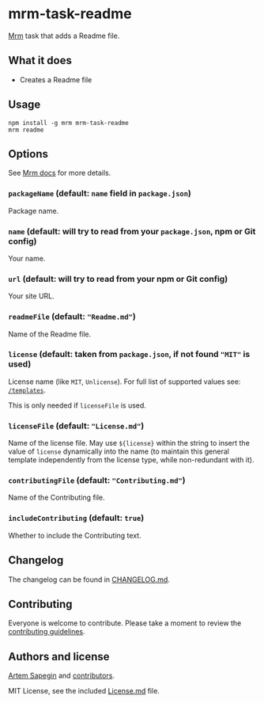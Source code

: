 <!-- Readme file -->

# mrm-task-readme

[Mrm](https://github.com/sapegin/mrm) task that adds a Readme file.

## What it does

- Creates a Readme file

## Usage

```
npm install -g mrm mrm-task-readme
mrm readme
```

## Options

See [Mrm docs](../../docs/Getting_started.md) for more details.

### `packageName` (default: `name` field in `package.json`)

Package name.

### `name` (default: will try to read from your `package.json`, npm or Git config)

Your name.

### `url` (default: will try to read from your npm or Git config)

Your site URL.

### `readmeFile` (default: `"Readme.md"`)

Name of the Readme file.

### `license` (default: taken from `package.json`, if not found `"MIT"` is used)

License name (like `MIT`, `Unlicense`). For full list of supported values see: [`/templates`](https://github.com/sapegin/mrm/tree/master/packages/mrm-task-license/templates).

This is only needed if `licenseFile` is used.

### `licenseFile` (default: `"License.md"`)

Name of the license file. May use `${license}` within the string to insert the value of `license` dynamically into the name (to maintain this general template independently from the license type, while non-redundant with it).

### `contributingFile` (default: `"Contributing.md"`)

Name of the Contributing file.

### `includeContributing` (default: `true`)

Whether to include the Contributing text.

## Changelog

The changelog can be found in [CHANGELOG.md](CHANGELOG.md).

## Contributing

Everyone is welcome to contribute. Please take a moment to review the [contributing guidelines](../../Contributing.md).

## Authors and license

[Artem Sapegin](https://sapegin.me) and [contributors](https://github.com/sapegin/mrm/graphs/contributors).

MIT License, see the included [License.md](License.md) file.
